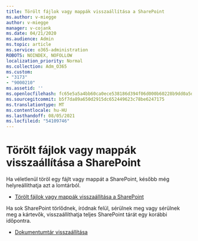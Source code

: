 ```yaml
---
title: Törölt fájlok vagy mappák visszaállítása a SharePoint
ms.author: v-miegge
author: v-miegge
manager: v-cojank
ms.date: 04/21/2020
ms.audience: Admin
ms.topic: article
ms.service: o365-administration
ROBOTS: NOINDEX, NOFOLLOW
localization_priority: Normal
ms.collection: Adm_O365
ms.custom:
- "3173"
- "9000210"
ms.assetid: ''
ms.openlocfilehash: fc65e5a5a4bb60ca0ece538186d394f06d000b60228b9dd0a5dfe0b7f0e7ad0d
ms.sourcegitcommit: b5f7da89a650d2915dc652449623c78be6247175
ms.translationtype: MT
ms.contentlocale: hu-HU
ms.lasthandoff: 08/05/2021
ms.locfileid: "54109746"
---
```

# <a name="restore-deleted-files-or-folders-in-sharepoint"></a>Törölt fájlok vagy mappák visszaállítása a SharePoint

Ha véletlenül töröl egy fájlt vagy mappát a SharePoint, később még helyreállíthatja azt a lomtárból.

* [Törölt fájlok vagy mappák visszaállítása a SharePoint](https://support.microsoft.com/office/restore-items-in-the-recycle-bin-that-were-deleted-from-sharepoint-or-teams-6df466b6-55f2-4898-8d6e-c0dff851a0be)

Ha sok SharePoint törlődnek, íródnak felül, sérülnek meg vagy sérülnek meg a kártevők, visszaállíthatja teljes SharePoint tárát egy korábbi időpontra.

* [Dokumentumtár visszaállítása](https://support.office.com/article/restore-a-document-library-317791c3-8bd0-4dfd-8254-3ca90883d39a)